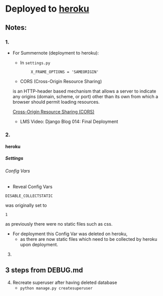# Deployed to [heroku](https://git.heroku.com/your-thoughts-app.git)
## Notes:

### 1.
- For Summernote (deployment to heroku):
    - In `settings.py`

    ```
            X_FRAME_OPTIONS = 'SAMEORIGIN'
    ```

    - CORS (Cross-Origin Resource Sharing) 
    
    is an HTTP-header based mechanism that allows a server to indicate any origins (domain, scheme, or port) other than its own from which a browser should permit loading resources. 
    
    [Cross-Origin Resource Sharing (CORS)](https://developer.mozilla.org/en-US/docs/Web/HTTP/CORS)
    - LMS Video: Django Blog 014: Final Deployment

### 2.

#### heroku

##### Settings

###### Config Vars

- Reveal Config Vars

```
DISABLE_COLLECTSTATIC
```

was originally set to 

```
1
```

as previously there were no static files such as css.

- For deployment this Config Var was deleted on heroku,
    - as there are now static files which need to be collected by heroku upon deployment. 

3. 
## 3 steps from DEBUG.md

4. Recreate superuser after having deleted database
    - `python manage.py createsuperuser`